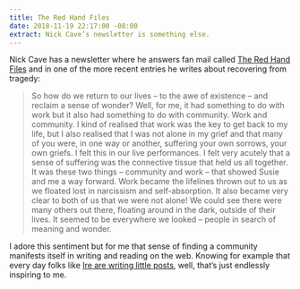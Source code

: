 ```yaml
---
title: The Red Hand Files
date: 2018-11-19 22:17:00 -08:00
extract: Nick Cave’s newsletter is something else.
---
```


Nick Cave has a newsletter where he answers fan mail called [The Red Hand Files](https://www.theredhandfiles.com/) and in one of the more recent entries he writes about recovering from tragedy: 

> So how do we return to our lives – to the awe of existence – and reclaim a sense of wonder? Well, for me, it had something to do with work but it also had something to do with community. Work and community. I kind of realised that work was the key to get back to my life, but I also realised that I was not alone in my grief and that many of you were, in one way or another, suffering your own sorrows, your own griefs. I felt this in our live performances. I felt very acutely that a sense of suffering was the connective tissue that held us all together. It was these two things – community and work – that showed Susie and me a way forward. Work became the lifelines thrown out to us as we floated lost in narcissism and self-absorption. It also became very clear to both of us that we were not alone! We could see there were many others out there, floating around in the dark, outside of their lives. It seemed to be everywhere we looked – people in search of meaning and wonder.

I adore this sentiment but for me that sense of finding a community manifests itself in writing and reading on the web. Knowing for example that every day folks like [Ire are writing little posts](https://bitsofco.de/learning-to-write-again/), well, that’s just endlessly inspiring to me. 



